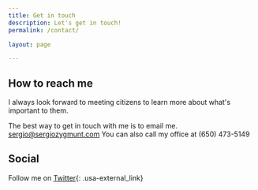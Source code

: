 ```yaml
---
title: Get in touch
description: Let's get in touch!
permalink: /contact/

layout: page

---
```


## How to reach me
I always look forward to meeting citizens to learn more about what's important to them.

The best way to get in touch with me is to email me.
[sergio@sergiozygmunt.com](mailto:sergio@sergiozygmunt.com)
You can also call my office at (650) 473-5149


## Social
Follow me on [Twitter](https://twitter.com/sergiozygmunt){: .usa-external_link}
